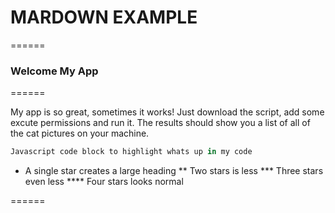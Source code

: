 # MARDOWN EXAMPLE

======

### Welcome My App

======

My app is so great, sometimes it works! Just download the script, add some excute permissions and run it. The results should show you a list of all of the cat pictures on your machine.

```javascript
Javascript code block to highlight whats up in my code
```

* A single star creates a large heading
** Two stars is less
*** Three stars even less
**** Four stars looks normal

======